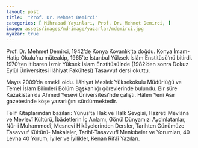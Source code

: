 ```yaml
---
layout: post
title:  "Prof. Dr. Mehmet Demirci"
categories: [ Mihrabad Yayınları, Prof. Dr. Mehmet Demirci, ]
image: assets/images/md-image/yazarlar/mdemirci.jpg
myazar: true
---
```


Prof. Dr. Mehmet Demirci, 1942’de Konya Kovanlık’ta doğdu. Konya İmam-Hatip Okulu’nu müteakip, 1965’te İstanbul Yüksek İslâm Enstitüsü’nü bitirdi. 1970’ten itibaren İzmir Yüksek İslam Enstitüsü’nde (1982’den sonra Dokuz Eylül Üniversitesi İlâhiyat Fakültesi) Tasavvuf dersi okuttu.

Mayıs 2009’da emekli oldu. İlâhiyat Meslek Yüksekoku­lu Müdürlüğü ve Temel İslam Bilimleri Bölüm Başkanlığı görevlerinde bulundu. Bir süre Kazakistan’da Ahmed Yesevi Üniversitesi’nde çalıştı. Hâlen Yeni Asır gazetesinde köşe yazarlığını sürdürmektedir.

Telif Kitaplarından bazıları: Yûnus’ta Hak ve Halk Sevgisi, Hazreti Mevlâna ve Mevlevî Kültürü, İbâdetlerin İç Anlamı, Gönül Dünyamızı Aydınlatanlar, Nûr-i Muhammedî, Mesnevi Hikâyelerinden Dersler, Tarihten Günümüze Tasavvuf Kültürü- Makaleler, Tarihî-Tasavvufî Menkıbeler ve Yorumları, 40 Levha 40 Yorum, İyiler ve İyilikler, Kenan Rifâî Yazıları.